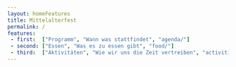 ```yaml
---
layout: homeFeatures
title: Mittelalterfest
permalink: /
features:
 - first:  ["Programm", "Wann was stattfindet", "agenda/"]
 - second: ["Essen", "Was es zu essen gibt", "food/"]
 - third:  ["Aktivitäten", "Wie wir uns die Zeit vertreiben", "activities/"]
---
```

